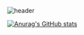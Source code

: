 ![header](https://capsule-render.vercel.app/api?type=waving&color=gradient&height=200&section=footer&text=Hello,%20%20World!&fontSize=100)


[![Anurag's GitHub stats](https://github-readme-stats.vercel.app/api?username=eunkyunghyun&theme=react&show_icons=true)](https://github.com/anuraghazra/github-readme-stats)

